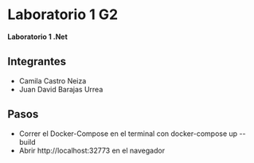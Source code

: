 # Laboratorio 1 G2

**Laboratorio 1 .Net**

## Integrantes
- Camila Castro Neiza
- Juan David Barajas Urrea

## Pasos
- Correr el Docker-Compose en el terminal con docker-compose up --build 
- Abrir http://localhost:32773 en el navegador
